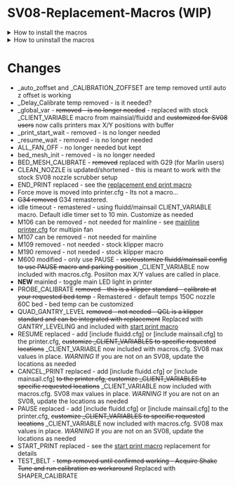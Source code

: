 # SV08-Replacement-Macros (WIP)

<details>
<summary>How to install the macros</summary>

```
cd ~
git clone https://github.com/ss1gohan13/SV08-Replacement-Macros.git
cd SV08-Replacement-Macros
./install-macros.sh
```

This will:

1) Stop the Klipper service
2) Download the macro config from the github
3) Backup the existing macro to `~/printer_data/config/backup/`
4) Install the replacement macro
5) Restart the klipper service
6) OPTIONAL: Ask to install a replacement start print macro

</details>

<details>
<summary>How to uninstall the macros</summary>

```
cd ~/SV08-Replacement-Macros
./install-macros.sh -u

# Then remove the repository
cd ~
rm -rf SV08-Replacement-Macros
```

This will:

1) Stop the Klipper service
2) Remove the replacement macros.cfg if no backup exists
3) Restore your original macros.cfg from backup (if one exists)
4) Restart the Klipper service

</details>

# Changes

- _auto_zoffset and _CALIBRATION_ZOFFSET are temp removed until auto z offset is working
- _Delay_Calibrate temp removed - is it needed?
- _global_var - ~~removed - is no longer needed~~ - replaced with stock  _CLIENT_VARIABLE macro from mainsial/fluidd and ~~customized for SV08 users~~ now calls printers max X/Y positions with buffer
- _print_start_wait - removed - is no longer needed
- _resume_wait - removed - is no longer needed
- ALL_FAN_OFF - no longer needed but kept
- bed_mesh_init - removed - is no longer needed
- BED_MESH_CALIBRATE - ~~removed~~ replaced with G29 (for Marlin users)
- CLEAN_NOZZLE is updated/shortened - this is meant to work with the stock SV08 nozzle scrubber setup
- END_PRINT replaced - see the [replacement end print macro](https://github.com/ss1gohan13/A-Better-End-Print-Macro)
- Force move is moved into printer.cfg - Its not a macro... 
- ~~G34 removed~~ G34 remastered.
- idle timeout - remastered - using fluidd/mainsail CLIENT_VARIABLE macro. Default idle timer set to 10 min. Customize as needed
- M106 can be removed - not needed for mainline - see [mainline printer.cfg](https://github.com/Rappetor/Sovol-SV08-Mainline/blob/main/files-used/config/printer.cfg) for multipin fan
- M107 can be removed - not needed for mainline
- M109 removed - not needed - stock klipper macro
- M190 removed - not needed - stock klipper macro
- M600 modified - only use PAUSE - ~~use/customize fluidd/mainsail config to use PAUSE macro and parking position~~ _CLIENT_VARIABLE now included with macros.cfg. Posiiton max X/Y values are called in place.
- **NEW** mainled - toggle main LED light in printer
- PROBE_CALIBRATE ~~removed - this is a klipper standard - calibrate at your requested bed temp~~ - Remastered - default temps 150C nozzle 60C bed - bed temp can be customized
- QUAD_GANTRY_LEVEL ~~removed - not needed - QGL is a klipper standard and can be integrated with replacement~~ Replaced with GANTRY_LEVELING and included with [start print macro](https://github.com/ss1gohan13/A-better-print_start-macro-SV08)
- RESUME replaced - add [include fluidd.cfg] or [include mainsail.cfg] to the printer.cfg, ~~customize _CLIENT_VARIABLES to specific requested locations~~ _CLIENT_VARIABLE now included with macros.cfg. SV08 max values in place. *WARNING* If you are not on an SV08, update the locations as needed
- CANCEL_PRINT replaced - add [include fluidd.cfg] or [include mainsail.cfg] ~~to the printer.cfg, customize _CLIENT_VARIABLES to specific requested locations~~ _CLIENT_VARIABLE now included with macros.cfg. SV08 max values in place. *WARNING* If you are not on an SV08, update the locations as needed
- PAUSE replaced - add [include fluidd.cfg] or [include mainsail.cfg] to the printer.cfg, ~~customize _CLIENT_VARIABLES to specific requested locations~~ _CLIENT_VARIABLE now included with macros.cfg. SV08 max values in place. *WARNING* If you are not on an SV08, update the locations as needed
- START_PRINT replaced - see the [start print macro](https://github.com/ss1gohan13/A-better-print_start-macro-SV08) replacement for details
- TEST_BELT - ~~temp removed until confirmed working - Acquire Shake Tune and run calibration as workaround~~ Replaced with SHAPER_CALIBRATE
